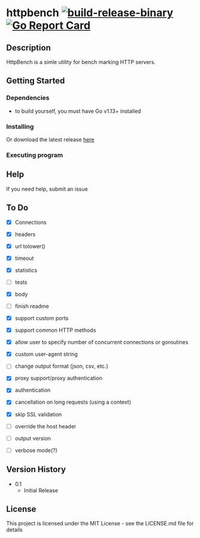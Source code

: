 # httpbench [![build-release-binary](https://github.com/rnemeth90/httpbench/actions/workflows/build.yaml/badge.svg)](https://github.com/rnemeth90/httpbench/actions/workflows/build.yaml) [![Go Report Card](https://goreportcard.com/badge/github.com/rnemeth90/httpbench/)](https://goreportcard.com/report/github.com/rnemeth90/httpbench/)
## Description
HttpBench is a simle utility for bench marking HTTP servers. 

## Getting Started

### Dependencies
* to build yourself, you must have Go v1.13+ installed

### Installing

Or download the latest release [here](https://github.com/rnemeth90/httpbench/releases)

### Executing program

## Help
If you need help, submit an issue

## To Do
- [x] Connections
- [x] headers
- [x] url tolower()
- [x] timeout
- [x] statistics
- [ ] tests
- [x] body
- [ ] finish readme
- [x] support custom ports
- [x] support common HTTP methods
- [x] allow user to specify number of concurrent connections or goroutines
- [x] custom user-agent string
- [ ] change output format (json, csv, etc.)
- [x] proxy support/proxy authentication
- [x] authentication
- [x] cancellation on long requests (using a context)
- [x] skip SSL validation
- [ ] override the host header
- [ ] output version
- [ ] verbose mode(?)


## Version History
* 0.1
    * Initial Release

## License
This project is licensed under the MIT License - see the LICENSE.md file for details
